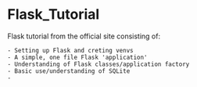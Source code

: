 # Flask_Tutorial
Flask tutorial from the official site consisting of:

    - Setting up Flask and creting venvs
    - A simple, one file Flask 'application'
    - Understanding of Flask classes/application factory
    - Basic use/understanding of SQLite
    - 
